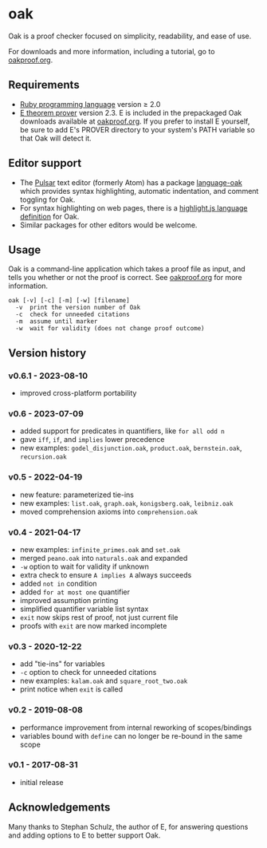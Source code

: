 # oak

Oak is a proof checker focused on simplicity, readability, and ease of use.

For downloads and more information, including a tutorial, go to [oakproof.org](https://oakproof.org/).

## Requirements

  * [Ruby programming language](http://ruby-lang.org/) version ≥ 2.0
  * [E theorem prover](https://eprover.org/) version 2.3.  E is included in the prepackaged Oak downloads available at [oakproof.org](https://oakproof.org/).  If you prefer to install E yourself, be sure to add E's PROVER directory to your system's PATH variable so that Oak will detect it.

## Editor support

  * The [Pulsar](https://pulsar-edit.dev/) text editor (formerly Atom) has a package [language-oak](https://web.pulsar-edit.dev/packages/language-oak) which provides syntax highlighting, automatic indentation, and comment toggling for Oak.
  * For syntax highlighting on web pages, there is a [highlight.js language definition](https://github.com/timlabs/highlightjs-oak) for Oak.
  * Similar packages for other editors would be welcome.

## Usage

Oak is a command-line application which takes a proof file as input, and tells you whether or not the proof is correct.  See [oakproof.org](https://oakproof.org) for more information.

```
oak [-v] [-c] [-m] [-w] [filename]
  -v  print the version number of Oak
  -c  check for unneeded citations
  -m  assume until marker
  -w  wait for validity (does not change proof outcome)
```

## Version history

### v0.6.1 - 2023-08-10
* improved cross-platform portability

### v0.6 - 2023-07-09
* added support for predicates in quantifiers, like `for all odd n`
* gave `iff`, `if`, and `implies` lower precedence
* new examples: `godel_disjunction.oak`, `product.oak`, `bernstein.oak`, `recursion.oak`

### v0.5 - 2022-04-19
* new feature: parameterized tie-ins
* new examples: `list.oak`, `graph.oak`, `konigsberg.oak`, `leibniz.oak`
* moved comprehension axioms into `comprehension.oak`

### v0.4 - 2021-04-17
* new examples: `infinite_primes.oak` and `set.oak`
* merged `peano.oak` into `naturals.oak` and expanded
* `-w` option to wait for validity if unknown
* extra check to ensure `A implies A` always succeeds
* added `not in` condition
* added `for at most one` quantifier
* improved assumption printing
* simplified quantifier variable list syntax
* `exit` now skips rest of proof, not just current file
* proofs with `exit` are now marked incomplete

### v0.3 - 2020-12-22
* add "tie-ins" for variables
* `-c` option to check for unneeded citations
* new examples: `kalam.oak` and `square_root_two.oak`
* print notice when `exit` is called

### v0.2 - 2019-08-08
* performance improvement from internal reworking of scopes/bindings
* variables bound with `define` can no longer be re-bound in the same scope

### v0.1 - 2017-08-31
* initial release

## Acknowledgements

Many thanks to Stephan Schulz, the author of E, for answering questions and adding options to E to better support Oak.